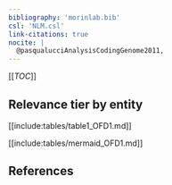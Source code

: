 ```yaml
---
bibliography: 'morinlab.bib'
csl: 'NLM.csl'
link-citations: true
nocite: |
  @pasqualucciAnalysisCodingGenome2011, 
---
```


[[_TOC_]]




## Relevance tier by entity

[[include:tables/table1_OFD1.md]]





[[include:tables/mermaid_OFD1.md]]

## References


